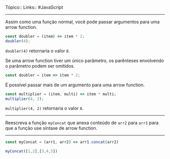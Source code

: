 Tópico::
Links:: #JavaScript 

---

Assim como uma função normal, você pode passar argumentos para uma arrow function.

```js
const doubler = (item) => item * 2;
doubler(4);
```

`doubler(4)` retornaria o valor `8`.

Se uma arrow function tiver um único parâmetro, os parênteses envolvendo o parâmetro podem ser omitidos.

```js
const doubler = item => item * 2;
```

É possível passar mais de um argumento para uma arrow function.

```js
const multiplier = (item, multi) => item * multi;
multiplier(4, 2);
```

`multiplier(4, 2)` retornaria o valor `8`.

---

Reescreva a função `myConcat` que anexa conteúdo de `arr2` para `arr1` para que a função use sintaxe de arrow function.

---

```js
const myConcat = (arr1, arr2) => arr1.concat(arr2)

myConcat([1,2],[3,4,5])
```